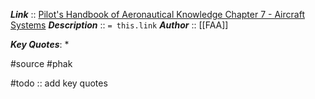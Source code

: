 ***Link***      :: [Pilot's Handbook of Aeronautical Knowledge Chapter 7 - Aircraft Systems](https://www.faa.gov/regulations_policies/handbooks_manuals/aviation/phak/media/09_phak_ch7.pdf)
***Description***      :: `= this.link`
***Author*** :: [[FAA]]

***Key Quotes***:
* 

#source #phak 

#todo :: add key quotes